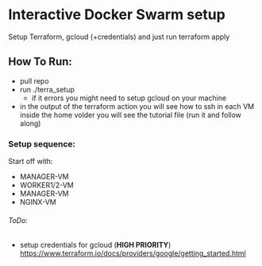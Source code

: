 # Interactive Docker Swarm setup
Setup Terraform, gcloud (+credentials) and just run terraform apply
<br/>

## How To Run: <br/>
 - pull repo
 - run ./terra_setup
   - if it errors you might need to setup gcloud on your machine
 - in the output of the terraform action you will see how to ssh in each VM <br/>
   inside the home volder you will see the tutorial file (run it and follow along)

### Setup sequence:
   Start off with:
   - MANAGER-VM
   - WORKER1/2-VM
   - MANAGER-VM
   - NGINX-VM

###### ToDo: <br/>
 - setup credentials for gcloud (**HIGH PRIORITY**)
   https://www.terraform.io/docs/providers/google/getting_started.html
